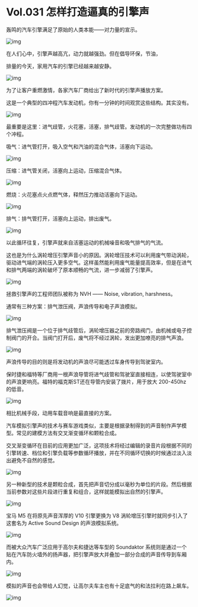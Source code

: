 # Vol.031 怎样打造逼真的引擎声

轰鸣的汽车引擎满足了原始的人类本能——对力量的宣示。



![img](https://mmbiz.qpic.cn/mmbiz_gif/U6yRaDu1NaZQotSNrVicvkWD4gAHtokKa1ACXt7AO2Ilzamia9e4dmWAKRslwAQdTLK7d5MXOf4z5fEsOIKNoM5A/640?wx_fmt=gif&tp=webp&wxfrom=5&wx_lazy=1)



在人们心中，引擎声越高亢，动力就越强劲。但在倡导环保，节油，

排量的今天，家用汽车的引擎已经越来越安静。



![img](https://mmbiz.qpic.cn/mmbiz_gif/U6yRaDu1NaZQotSNrVicvkWD4gAHtokKa0SkylnlAFvUrOKs1P8D2T2mticHowUwCCrksgqa9nM2JhB1hT3FIkvQ/640?wx_fmt=gif&tp=webp&wxfrom=5&wx_lazy=1)



为了让客户重燃激情，各家汽车厂商给出了新时代的引擎声播放方案。



这是一个典型的四冲程汽车发动机，你有一分钟的时间观赏这些结构。其实没有。



![img](https://mmbiz.qpic.cn/mmbiz_gif/U6yRaDu1NaZQotSNrVicvkWD4gAHtokKa0ic528uDicauNlMVibBs7rLFlLp8icNUMoTicUfxw0XpfTURfNbT3EA1R5w/640?wx_fmt=gif&tp=webp&wxfrom=5&wx_lazy=1)



最重要是这里：进气歧管，火花塞，活塞，排气歧管。发动机的一次完整做功有四个冲程。



吸气：进气管打开，吸入空气和汽油的混合气体，活塞向下运动。



![img](https://mmbiz.qpic.cn/mmbiz_gif/U6yRaDu1NaZQotSNrVicvkWD4gAHtokKaR2u464EuxahiaHJHQE4G4bGynVlcmUiboZLNRHqXn39BHsryuibCrp2xg/640?wx_fmt=gif&tp=webp&wxfrom=5&wx_lazy=1)



压缩：进气管关闭，活塞向上运动，压缩混合气体。



![img](https://mmbiz.qpic.cn/mmbiz_gif/U6yRaDu1NaZQotSNrVicvkWD4gAHtokKaQGnniaoZLuT6u9fBsO1N5xRGIWCPfiasf2uvREEHctW6rFeyUXGJnnSw/640?wx_fmt=gif&tp=webp&wxfrom=5&wx_lazy=1)



燃烧：火花塞点火点燃气体，释然压力推动活塞向下运动。



![img](https://mmbiz.qpic.cn/mmbiz_gif/U6yRaDu1NaZQotSNrVicvkWD4gAHtokKaUu9MdBgeDpdytulAZuDIAAFoiaPgWy937zm6sicr8icUQ1peAYVFibrTTQ/640?wx_fmt=gif&tp=webp&wxfrom=5&wx_lazy=1)



排气：排气管打开，活塞向上运动，排出废气。



![img](https://mmbiz.qpic.cn/mmbiz_gif/U6yRaDu1NaZQotSNrVicvkWD4gAHtokKanBibnrubWW8jF41bT0rBWKia29Yum69Cn7c9jxJUxCBCvEOia36wMNlvA/640?wx_fmt=gif&tp=webp&wxfrom=5&wx_lazy=1)



以此循环往复，引擎声就来自活塞运动的机械噪音和吸气排气的气流。



这也是为什么涡轮增压引擎声音小的原因。涡轮增压技术可以利用废气带动涡轮，驱动进气端的涡轮压入更多空气。这样虽然能利用废气能量提高效率，但是在进气和排气两端的涡轮破坏了原本顺畅的气流，进一步减弱了引擎声。



![img](https://mmbiz.qpic.cn/mmbiz_gif/U6yRaDu1NaZQotSNrVicvkWD4gAHtokKaca6txlpvG8lPfh612Uox6xiaJGUh4zOJPjiaJjVpLx9rg2xssiakibfhibg/640?wx_fmt=gif&tp=webp&wxfrom=5&wx_lazy=1)



拯救引擎声的工程师团队被称为 NVH —— Noise, vibration, harshness。



通常有三种方案：排气泄压阀，声浪传导和电子声浪模拟。



![img](https://mmbiz.qpic.cn/mmbiz_gif/U6yRaDu1NaZQotSNrVicvkWD4gAHtokKal0mPAtsKicvBsxcRJxicvibN35ydtp1rySp03cL0Mq306eGellnWTOgMw/640?wx_fmt=gif&tp=webp&wxfrom=5&wx_lazy=1)



排气泄压阀是一个位于排气歧管后，涡轮增压器之前的旁路阀门，由机械或电子控制阀门的开合。当阀门打开后，废气将不经过涡轮，发出更加嘹亮的排气声浪。



![img](https://mmbiz.qpic.cn/mmbiz_gif/U6yRaDu1NaZQotSNrVicvkWD4gAHtokKauZopIycPkTZKuQgaPMFrG4wxvkFJKedzWzj4pIRSnmmPvq0jjLz8lQ/640?wx_fmt=gif&tp=webp&wxfrom=5&wx_lazy=1)



声浪传导的目的则是将发动机的声浪尽可能透过车身传导到驾驶室内。



保时捷和福特等厂商用一根声浪导管将进气歧管和驾驶室直接相连，以使驾驶室中的声浪更响亮。福特的福克斯ST还在导管内安装了拨片，用于放大 200-450hz 的低音。



![img](https://mmbiz.qpic.cn/mmbiz_gif/U6yRaDu1NaZQotSNrVicvkWD4gAHtokKavOBmX3sc2PGE55JklwYntdmJ9ia1gfLxU6H7X7KKNTsSAD77ibicr5Msg/640?wx_fmt=gif&tp=webp&wxfrom=5&wx_lazy=1)



相比机械手段，动用车载音响是最直接的方案。



汽车模拟引擎声的技术与赛车游戏类似，主要是根据录制得到的声音制作声学模型。常见的建模方法有交叉渐变循环和颗粒合成。



交叉渐变循环在目前的应用更加广泛，这项技术将经过编辑的录音片段根据不同的引擎转速、档位和引擎负载等参数循环播放，并在不同循环切换的时候通过淡入淡出避免不自然的感觉。



![img](https://mmbiz.qpic.cn/mmbiz_gif/U6yRaDu1NaZQotSNrVicvkWD4gAHtokKa36h7cCppT95Hn4eaKr97CQLKxiaoRO5icMfha5XtS9O4Jd0tt0NscXcA/640?wx_fmt=gif&tp=webp&wxfrom=5&wx_lazy=1)



另一种新型的技术是颗粒合成，首先把声音切分成以毫秒为单位的片段。然后根据当前参数对这些片段进行重复和组合，这样就能模拟出自然的引擎声。



![img](https://mmbiz.qpic.cn/mmbiz_gif/U6yRaDu1NaZQotSNrVicvkWD4gAHtokKa8ysaWV149wKM2fsGyFyGpXGFmAA5icLJ89qLiaVstgfTrtGhriaALudGA/640?wx_fmt=gif&tp=webp&wxfrom=5&wx_lazy=1)



宝马 M5 在将原先声音浑厚的 V10 引擎更换为 V8 涡轮增压引擎时就同步引入了这套名为 Active Sound Design 的声浪模拟系统。



![img](https://mmbiz.qpic.cn/mmbiz_gif/U6yRaDu1NaZQotSNrVicvkWD4gAHtokKaxceNehuKAGPEh2OVRxYbxGJGzWDsgku6FHo4Hiae5o5j4u4VBCQDm5A/640?wx_fmt=gif&tp=webp&wxfrom=5&wx_lazy=1)



而被大众汽车广泛应用于高尔夫和捷达等车型的 Soundaktor 系统则是通过一个贴在汽车防火墙外的扬声器，把引擎声放大并叠加一部分合成的声音传导到车厢内。



![img](https://mmbiz.qpic.cn/mmbiz_gif/U6yRaDu1NaZQotSNrVicvkWD4gAHtokKa4ibS6sEI9bCgicq8GEfDwVWe7icdHtYHCPcemEMibU8JmfiarmKCYcPQeqQ/640?wx_fmt=gif&tp=webp&wxfrom=5&wx_lazy=1)



模拟的声音也会带给人幻觉，让高尔夫车主也有十足底气的和法拉利在路上飙车。



![img](https://mmbiz.qpic.cn/mmbiz_gif/U6yRaDu1NaZQotSNrVicvkWD4gAHtokKap4fLecLOynYqNaDvRPdJicaZuwP7wEZqOJjzxlPNQ6jaibEErb8jVUqA/640?wx_fmt=gif&tp=webp&wxfrom=5&wx_lazy=1)